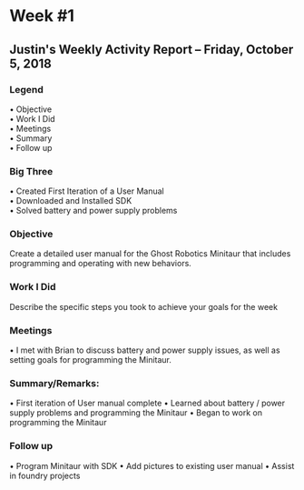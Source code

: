 # Week #1

## Justin's Weekly Activity Report – Friday, October 5, 2018

### Legend
   •	Objective  
   •	Work I Did  
   •	Meetings  
   •	Summary  
   •	Follow up  

### Big Three
   •	Created First Iteration of a User Manual  
   •	Downloaded and Installed SDK  
   •	Solved battery and power supply problems  

### Objective
   Create a detailed user manual for the Ghost Robotics Minitaur that includes programming and operating with new behaviors.

### Work I Did
   Describe the specific steps you took to achieve your goals for the week

### Meetings
   •	I met with Brian to discuss battery and power supply issues, as well as setting goals for programming the Minitaur. 

### Summary/Remarks:
   •	First iteration of User manual complete
   •	Learned about battery / power supply problems and programming the Minitaur
   •	Began to work on programming the Minitaur

### Follow up
   •	Program Minitaur with SDK
   •	Add pictures to existing user manual
   •	Assist in foundry projects

